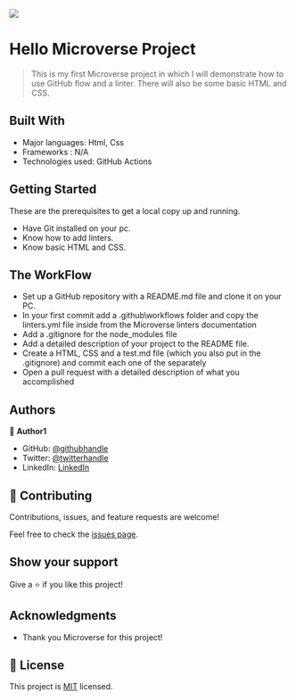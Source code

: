 ![](https://img.shields.io/badge/Microverse-blueviolet)

# Hello Microverse Project

> This is my first Microverse project in which I will demonstrate how to use GitHub flow and a linter. There will also be some basic HTML and CSS.

## Built With

- Major languages: Html, Css
- Frameworks : N/A
- Technologies used: GitHub Actions

## Getting Started

These are the prerequisites to get a local copy up and running.

- Have Git installed on your pc.
- Know how to add linters.
- Know basic HTML and CSS.


## The WorkFlow

- Set up a GitHub repository with a README.md file and clone it on your PC.
- In your first commit add a .github\workflows folder and copy the linters.yml file inside from the Microverse linters documentation
- Add a .gitignore for the node_modules file
- Add a detailed description of your project to the README file.
- Create a HTML, CSS and a test.md file (which you also put in the .gitignore) and commit each one of the separately
- Open a pull request with a detailed description of what you accomplished

## Authors

👤 **Author1**

- GitHub: [@githubhandle](https://github.com/dodoburner)
- Twitter: [@twitterhandle](https://twitter.com/DorianUrem)
- LinkedIn: [LinkedIn](https://www.linkedin.com/in/dorian-urem-252baa237/)

## 🤝 Contributing

Contributions, issues, and feature requests are welcome!

Feel free to check the [issues page](../../issues/).

## Show your support

Give a ⭐️ if you like this project!

## Acknowledgments

- Thank you Microverse for this project!

## 📝 License

This project is [MIT](./MIT.md) licensed.